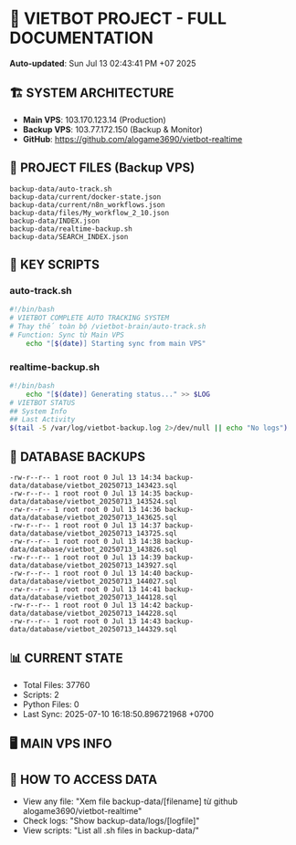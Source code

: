 # 🤖 VIETBOT PROJECT - FULL DOCUMENTATION
**Auto-updated**: Sun Jul 13 02:43:41 PM +07 2025

## 🏗️ SYSTEM ARCHITECTURE
- **Main VPS**: 103.170.123.14 (Production)
- **Backup VPS**: 103.77.172.150 (Backup & Monitor)
- **GitHub**: https://github.com/alogame3690/vietbot-realtime

## 📁 PROJECT FILES (Backup VPS)
```
backup-data/auto-track.sh
backup-data/current/docker-state.json
backup-data/current/n8n_workflows.json
backup-data/files/My_workflow_2_10.json
backup-data/INDEX.json
backup-data/realtime-backup.sh
backup-data/SEARCH_INDEX.json
```

## 🔧 KEY SCRIPTS
### auto-track.sh
```bash
#!/bin/bash
# VIETBOT COMPLETE AUTO TRACKING SYSTEM
# Thay thế toàn bộ /vietbot-brain/auto-track.sh
# Function: Sync từ Main VPS
    echo "[$(date)] Starting sync from main VPS"
```
### realtime-backup.sh
```bash
#!/bin/bash
    echo "[$(date)] Generating status..." >> $LOG
# VIETBOT STATUS
## System Info
## Last Activity
$(tail -5 /var/log/vietbot-backup.log 2>/dev/null || echo "No logs")
```

## 💾 DATABASE BACKUPS
```
-rw-r--r-- 1 root root 0 Jul 13 14:34 backup-data/database/vietbot_20250713_143423.sql
-rw-r--r-- 1 root root 0 Jul 13 14:35 backup-data/database/vietbot_20250713_143524.sql
-rw-r--r-- 1 root root 0 Jul 13 14:36 backup-data/database/vietbot_20250713_143625.sql
-rw-r--r-- 1 root root 0 Jul 13 14:37 backup-data/database/vietbot_20250713_143725.sql
-rw-r--r-- 1 root root 0 Jul 13 14:38 backup-data/database/vietbot_20250713_143826.sql
-rw-r--r-- 1 root root 0 Jul 13 14:39 backup-data/database/vietbot_20250713_143927.sql
-rw-r--r-- 1 root root 0 Jul 13 14:40 backup-data/database/vietbot_20250713_144027.sql
-rw-r--r-- 1 root root 0 Jul 13 14:41 backup-data/database/vietbot_20250713_144128.sql
-rw-r--r-- 1 root root 0 Jul 13 14:42 backup-data/database/vietbot_20250713_144228.sql
-rw-r--r-- 1 root root 0 Jul 13 14:43 backup-data/database/vietbot_20250713_144329.sql
```

## 📊 CURRENT STATE
- Total Files: 37760
- Scripts: 2
- Python Files: 0
- Last Sync: 2025-07-10 16:18:50.896721968 +0700

## 🖥️ MAIN VPS INFO


## 🚨 HOW TO ACCESS DATA
- View any file: "Xem file backup-data/[filename] từ github alogame3690/vietbot-realtime"
- Check logs: "Show backup-data/logs/[logfile]"
- View scripts: "List all .sh files in backup-data/"
